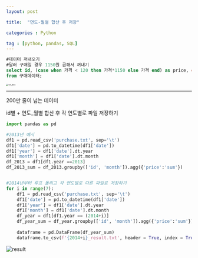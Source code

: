 ```yaml
---
layout: post

title:  "연도-월별 합산 후 저장"

categories : Python

tag : [python, pandas, SQL]
---
```


```sql
#데이터 꺼내오기
#달러 구매일 경우 1150원 곱해서 꺼내기
select id, (case when 가격 < 120 then 가격*1150 else 가격 end) as price, date(생성일자) as date 
from 구매데이터;
```

<img src="../../../../img/2022-01-09-year_month/raw_data.png" alt="raw_data" style="zoom: 33%;" />



---

200만 줄이 넘는 데이터

id별 + 연도_월별 합산 후 각 연도별로 파일 저장하기

```python
import pandas as pd

#2013년 예시
df1 = pd.read_csv('purchase.txt', sep='\t')
df1['date'] = pd.to_datetime(df1['date'])
df1['year'] = df1['date'].dt.year
df1['month'] = df1['date'].dt.month
df_2013 = df1[df1.year ==2013]
df_2013_sum = df_2013.groupby(['id', 'month']).agg({'price':'sum'})


#2014년부터 루프 돌리고 각 연도별로 다른 파일로 저장하기
for i in range(7):
    df1 = pd.read_csv('purchase.txt', sep='\t')
    df1['date'] = pd.to_datetime(df1['date'])
    df1['year'] = df1['date'].dt.year
    df1['month'] = df1['date'].dt.month
    df_year = df1[df1.year == (2014+i)]
    df_year_sum = df_year.groupby(['id', 'month']).agg({'price':'sum'})
    
    dataframe = pd.DataFrame(df_year_sum)
    dataframe.to_csv(f'{2014+i}_result.txt', header = True, index = True)
```

![result](../../../../img/2022-01-09-year_month/result.png)